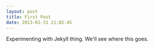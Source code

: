 ```yaml
---
layout: post 
title: First Post
date: 2013-01-31 21:02:45
---
```

Experimenting with Jekyll thing. We'll see where this goes.
